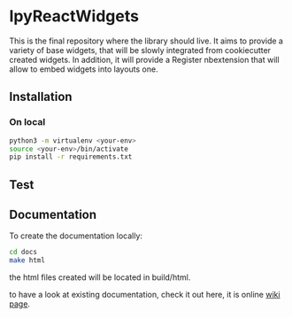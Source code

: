 # IpyReactWidgets

This is the final repository where the library should live. It aims to provide a variety of base widgets,
that will be slowly integrated from cookiecutter created widgets. In addition, it will provide a Register
nbextension that will allow to embed widgets into layouts one.

## Installation 

### On local

```bash
python3 -m virtualenv <your-env>
source <your-env>/bin/activate
pip install -r requirements.txt
```

## Test

## Documentation

To create the documentation locally:
```bash
cd docs
make html
```
the html files created will be located in build/html.

to have a look at existing documentation, check it out here, it is online [wiki page](https://weatherforce-platform.gitlab.io/ipyreactwidgets/).
